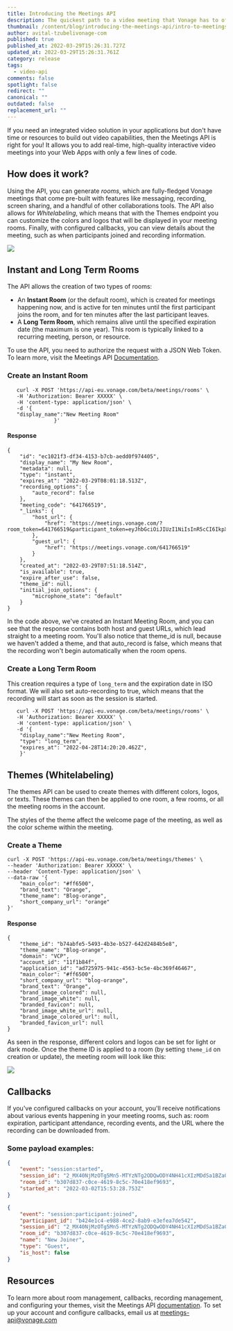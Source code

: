 ```yaml
---
title: Introducing the Meetings API
description: The quickest path to a video meeting that Vonage has to offer
thumbnail: /content/blog/introducing-the-meetings-api/intro-to-meetings-api.png
author: avital-tzubelivonage-com
published: true
published_at: 2022-03-29T15:26:31.727Z
updated_at: 2022-03-29T15:26:31.761Z
category: release
tags:
  - video-api
comments: false
spotlight: false
redirect: ""
canonical: ""
outdated: false
replacement_url: ""
---
```

If you need an integrated video solution in your applications but don't have time or resources to build out video capabilities, then the Meetings API is right for you! It allows you to add real-time, high-quality interactive video meetings into your Web Apps with only a few lines of code. 

## How does it work?

Using the API, you can generate *rooms*, which are fully-fledged Vonage meetings that come pre-built with features like messaging, recording, screen sharing, and a handful of other collaborations tools. 
The API also allows for _Whitelabeling_, which means that with the Themes endpoint you can customize the colors and logos that will be displayed in your meeting rooms. Finally, with configured callbacks, you can view details about the meeting, such as when participants joined and recording information. 

![](/content/blog/introducing-the-meetings-api/meetings.jpeg)

## Instant and Long Term Rooms

The API allows the creation of two types of rooms: 

* An **Instant Room** (or the default room), which is created for meetings happening now, and is active for ten minutes until the first participant joins the room, and for ten minutes after the last participant leaves. 
* A **Long Term Room**, which remains alive until the specified expiration date (the maximum is one year). This room is typically linked to a recurring meeting, person, or resource. 

To use the API, you need to authorize the request with a JSON Web Token. To learn more, visit the Meetings API [Documentation](https://developer.vonage.com/meetings/overview). 

### Create an Instant Room

```curl
   curl -X POST 'https://api-eu.vonage.com/beta/meetings/rooms' \
   -H 'Authorization: Bearer XXXXX' \
   -H 'content-type: application/json' \
   -d '{
   "display_name":"New Meeting Room"
               }'
```

#### Response

```curl
{
    "id": "ec1021f3-df34-4153-b7cb-aedd0f974405",
    "display_name": "My New Room",
    "metadata": null,
    "type": "instant",
    "expires_at": "2022-03-29T08:01:18.513Z",
    "recording_options": {
        "auto_record": false
    },
    "meeting_code": "641766519",
    "_links": {
        "host_url": {
            "href": "https://meetings.vonage.com/?room_token=641766519&participant_token=eyJhbGciOiJIUzI1NiIsInR5cCI6IkpXVCIsImtpZCI6IjA3YTA5MmFmLTE5YWUtNDg5Ny05NzQ1LWI2YjJkNjk5N2YyMSJ9.eyJwYXJ0aWNpcGFudElkIjoiZWU0ZjRkMmQtMzEwMy00YjVmLThhYzgtYTY2NjgxMmU4ZGViIiwiaWF0IjoxNjQ4NTQwMjc4fQ.AhrsWT1tSWEjoN0xDAMjVrEMRmvBMcwUWyhsa4yLCrg"
        },
        "guest_url": {
            "href": "https://meetings.vonage.com/641766519"
        }
    },
    "created_at": "2022-03-29T07:51:18.514Z",
    "is_available": true,
    "expire_after_use": false,
    "theme_id": null,
    "initial_join_options": {
        "microphone_state": "default"
    }
}
```

In the code above, we've created an Instant Meeting Room, and you can see that the response contains both host and guest URLs, which lead straight to a meeting room. You'll also notice that theme_id is null, because we haven't added a theme, and that auto_record is false, which means that the recording won't begin automatically when the room opens. 

### Create a Long Term Room

This creation requires a type of `long_term` and the expiration date in ISO format. 
We will also set auto-recording to true, which means that the recording will start as soon as the session is started. 

```curl
   curl -X POST 'https://api-eu.vonage.com/beta/meetings/rooms' \
   -H 'Authorization: Bearer XXXXX' \
   -H 'content-type: application/json' \
   -d '{
    "display_name":"New Meeting Room",
    "type": "long_term",
    "expires_at": "2022-04-28T14:20:20.462Z",
    }'
```

## Themes (Whitelabeling)

The themes API can be used to create themes with different colors, logos, or texts. These themes can then be applied to one room, a few rooms, or all the meeting rooms in the account. 

The styles of the theme affect the welcome page of the meeting, as well as the color scheme within the meeting. 

### Create a Theme

```curl
curl -X POST 'https://api-eu.vonage.com/beta/meetings/themes' \
--header 'Authorization: Bearer XXXXX' \
--header 'Content-Type: application/json' \
--data-raw '{
    "main_color": "#ff6500",
    "brand_text": "Orange",
    "theme_name": "Blog-orange", 
    "short_company_url": "orange"
}'
```

#### Response

```
{
    "theme_id": "b74abfe5-5493-4b3e-b527-642d2484b5e8",
    "theme_name": "Blog-orange",
    "domain": "VCP",
    "account_id": "11f1b84f",
    "application_id": "ad725975-941c-4563-bc5e-4bc369f46467",
    "main_color": "#ff6500",
    "short_company_url": "blog-orange",
    "brand_text": "Orange",
    "brand_image_colored": null,
    "brand_image_white": null,
    "branded_favicon": null,
    "brand_image_white_url": null,
    "brand_image_colored_url": null,
    "branded_favicon_url": null
}
```

As seen in the response, different colors and logos can be set for light or dark mode.
Once the theme ID is applied to a room (by setting `theme_id` on creation or update), the meeting room will look like this: 

![](/content/blog/introducing-the-meetings-api/orange-theme.png)

## Callbacks

If you've configured callbacks on your account, you'll receive notifications about various events happening in your meeting rooms, such as: room expiration, participant attendance, recording events, and the URL where the recording can be downloaded from. 

### Some payload examples:

```json
{
    "event": "session:started",
    "session_id": "2_MX40NjMzOTg5Mn5-MTYzNTg2ODQwODY4NH41cXIzMDdSa1BZa05BUDFpYnhxcTV4MCt-fg",
    "room_id": "b307d837-c0ce-4619-8c5c-70e418ef9693",
    "started_at": "2022-03-02T15:53:28.753Z"
}
```

```json
{
    "event": "session:participant:joined",
    "participant_id": "b424e1c4-e988-4ce2-8ab9-e3efea7de542",
    "session_id": "2_MX40NjMzOTg5Mn5-MTYzNTg2ODQwODY4NH41cXIzMDdSa1BZa05BUDFpYnhxcTV4MCt-fg",
    "room_id": "b307d837-c0ce-4619-8c5c-70e418ef9693",
    "name": "New Joiner",
    "type": "Guest",
    "is_host": false
}
```

## Resources

To learn more about room management, callbacks, recording management, and configuring your themes, visit the Meetings API [documentation](https://developer.vonage.com/meetings/overview).
To set up your account and configure callbacks, email us at meetings-api@vonage.com